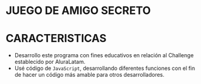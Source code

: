 <h1>JUEGO DE AMIGO SECRETO</h1>

<h1>CARACTERISTICAS</h1>

- Desarrollo este programa con fines educativos en relación al Challenge establecido por AluraLatam.
- Usé código de ```JavaScript```, desarrollando diferentes funciones con el fin de hacer un código más amable para otros desarrolladores.


